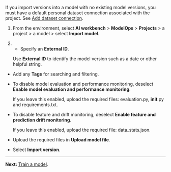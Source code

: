 If you import versions into a model with no existing model versions, you must have a default personal dataset connection associated with the project. See [Add dataset connection](vpe1725389258480.md).

1.  From the environment, select **AI workbench** > **ModelOps** > **Projects** > a project > a model > select **Import model**.


1.  -   Specify an **External ID**.

    Use **External ID** to identify the model version such as a date or other helpful string.


-   Add any **Tags** for searching and filtering.


-   To disable model evaluation and performance monitoring, deselect **Enable model evaluation and performance monitoring**.

    If you leave this enabled, upload the required files: evaluation.py, __init__.py and requirements.txt.


-   To disable feature and drift monitoring, deselect **Enable feature and prediction drift monitoring**.

    If you leave this enabled, upload the required file: data_stats.json.


-   Upload the required files in **Upload model file**.


-   Select **Import version**.


---

**Next:** [Train a model](etl1725408512818.md).

